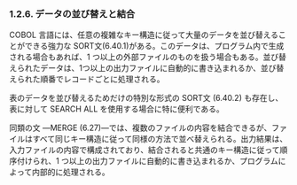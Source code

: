 ### 1.2.6. データの並び替えと結合

COBOL 言語には、任意の複雑なキー構造に従って大量のデータを並び替えることができる強力な SORT文(6.40.1)がある。このデータは、プログラム内で生成される場合もあれば、1 つ以上の外部ファイルのものを扱う場合もある。並び替えられたデータは、1つ以上の出力ファイルに自動的に書き込まれるか、並び替えられた順番でレコードごとに処理される。

表のデータを並び替えるためだけの特別な形式の SORT文 (6.40.2) も存在し、表に対して SEARCH ALL を使用する場合に特に便利である。

同類の文 ―MERGE (6.27)―では、複数のファイルの内容を結合できるが、ファイルはすべて同じキー構造に従って同様の方法で並べ替えられる。出力結果は、入力ファイルの内容で構成されており、結合されると共通のキー構造に従って順序付けられ、1 つ以上の出力ファイルに自動的に書き込まれるか、プログラムによって内部的に処理される。